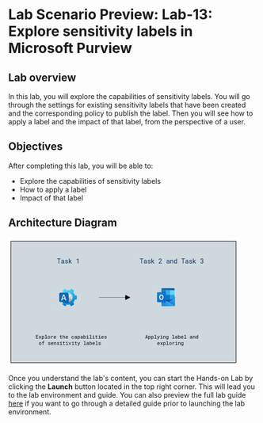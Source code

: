 # Lab Scenario Preview: Lab-13: Explore sensitivity labels in Microsoft Purview

## Lab overview

In this lab, you will explore the capabilities of sensitivity labels. You will go through the settings for existing sensitivity labels that have been created and the corresponding policy to publish the label. Then you will see how to apply a label and the impact of that label, from the perspective of a user.

## Objectives

After completing this lab, you will be able to:

- Explore the capabilities of sensitivity labels
- How to apply a label
- Impact of that label

## Architecture Diagram

![](./Images/sc900lab13.png)

Once you understand the lab's content, you can start the Hands-on Lab by clicking the **Launch** button located in the top right corner. This will lead you to the lab environment and guide. You can also preview the full lab guide [here](https://experience.cloudlabs.ai/#/labguidepreview/3c70de70-29a3-42e2-adce-84047fc7b191) if you want to go through a detailed guide prior to launching the lab environment.

